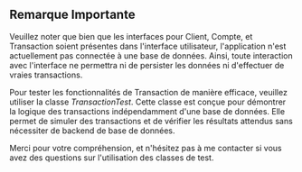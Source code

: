 ## Remarque Importante
Veuillez noter que bien que les interfaces pour Client, Compte, et Transaction soient présentes dans l'interface utilisateur, l'application n'est actuellement pas connectée à une base de données. Ainsi, toute interaction avec l'interface ne permettra ni de persister les données ni d'effectuer de vraies transactions.

Pour tester les fonctionnalités de Transaction de manière efficace, veuillez utiliser la classe *TransactionTest*. Cette classe est conçue pour démontrer la logique des transactions indépendamment d'une base de données. Elle permet de simuler des transactions et de vérifier les résultats attendus sans nécessiter de backend de base de données.

Merci pour votre compréhension, et n'hésitez pas à me contacter si vous avez des questions sur l'utilisation des classes de test.

